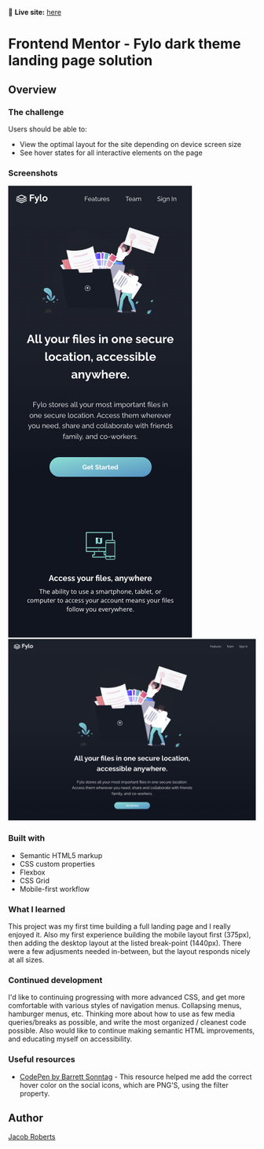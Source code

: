 🔗 **Live site:** [here](https://jacobrobertsdev.github.io/Landing-Page/)

# Frontend Mentor - Fylo dark theme landing page solution

## Overview

### The challenge
Users should be able to:

- View the optimal layout for the site depending on device screen size
- See hover states for all interactive elements on the page

### Screenshots

![](./images/mobile.png)
![](./images/desktop.png)


### Built with

- Semantic HTML5 markup
- CSS custom properties
- Flexbox
- CSS Grid
- Mobile-first workflow

### What I learned

This project was my first time building a full landing page and I really enjoyed it. Also my first experience building the mobile layout first (375px), then adding the desktop layout at the listed break-point (1440px). There were a few adjusments needed in-between, but the layout responds nicely at all sizes.

### Continued development

I'd like to continuing progressing with more advanced CSS, and get more comfortable with various styles of navigation menus. Collapsing menus, hamburger menus, etc. Thinking more about how to use as few media queries/breaks as possible, and write the most organized / cleanest code possible. Also would like to continue making semantic HTML improvements, and educating myself on accessibility.

### Useful resources

- [CodePen by Barrett Sonntag](https://codepen.io/sosuke/pen/Pjoqqp) -
  This resource helped me add the correct hover color on the social icons, which are PNG'S, using the filter property.

## Author

[Jacob Roberts](https://www.github.com.jacobrobertsdev)
